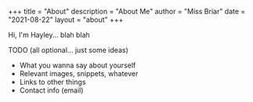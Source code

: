 +++
title = "About"
description = "About Me"
author = "Miss Briar"
date = "2021-08-22"
layout = "about"
+++

Hi, I'm Hayley... blah blah

TODO (all optional... just some ideas)

* What you wanna say about yourself
* Relevant images, snippets, whatever
* Links to other things
* Contact info (email)
